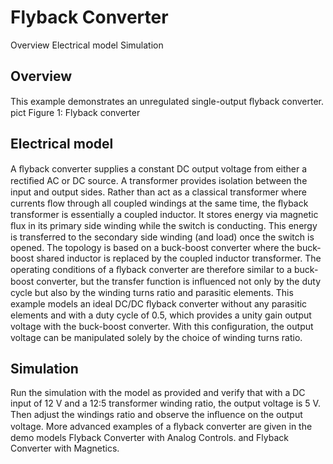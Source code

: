 # Flyback Converter

Overview
Electrical model
Simulation

## Overview
This example demonstrates an unregulated single-output ﬂyback converter.
pict 
Figure 1: Flyback converter

## Electrical model

A ﬂyback converter supplies a constant DC output voltage from either a rectiﬁed AC or DC source. A transformer provides isolation between the input and output sides. Rather than act as a classical transformer where currents ﬂow through all coupled windings at the same time, the ﬂyback transformer is essentially a coupled inductor. It stores energy via magnetic ﬂux in its primary side winding while the switch is conducting. This energy is transferred to the secondary side winding (and load) once the switch is opened.
The topology is based on a buck-boost converter where the buck-boost shared inductor is replaced by the coupled inductor transformer. The operating conditions of a ﬂyback converter are therefore similar to a buck-boost converter, but the transfer function is inﬂuenced not only by the duty cycle but also by the winding turns ratio and parasitic elements.
This example models an ideal DC/DC ﬂyback converter without any parasitic elements and with a duty cycle of 0.5, which provides a unity gain output voltage with the buck-boost converter. With this conﬁguration, the output voltage can be manipulated solely by the choice of winding turns ratio.

## Simulation

Run the simulation with the model as provided and verify that with a DC input of 12 V and a 12:5 transformer winding ratio, the output voltage is 5 V. Then adjust the windings ratio and observe the inﬂuence on the output voltage.
More advanced examples of a ﬂyback converter are given in the demo models Flyback Converter with Analog Controls. and Flyback Converter with Magnetics.